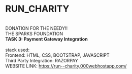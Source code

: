 # RUN_CHARITY


<br>DONATION FOR THE NEEDY!!
<br>THE SPARKS FOUNDATION
<br><b>TASK 3: Payment Gateway Integration</b>
<br><br>
stack used:
<br>Frontend: HTML, CSS, BOOTSTRAP, JAVASCRIPT
<br>Third Party Integration: RAZORPAY
<br>WEBSITE LINK: https://run--charity.000webhostapp.com/
